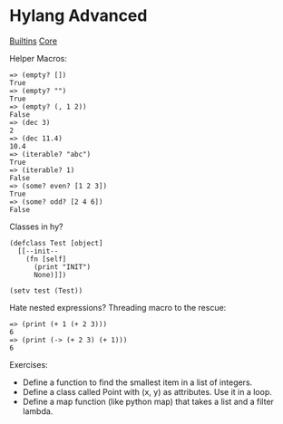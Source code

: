 Hylang Advanced
===============

[Builtins](http://docs.hylang.org/en/latest/language/api.html#builtins)
[Core](http://docs.hylang.org/en/latest/language/core.html)

Helper Macros:

```hy
=> (empty? [])
True
=> (empty? "")
True
=> (empty? (, 1 2))
False
=> (dec 3)
2
=> (dec 11.4)
10.4
=> (iterable? "abc")
True
=> (iterable? 1)
False
=> (some? even? [1 2 3])
True
=> (some? odd? [2 4 6])
False
```

Classes in hy?

```hy
(defclass Test [object]
  [[--init--
    (fn [self]
      (print "INIT")
      None)]])

(setv test (Test))
```

Hate nested expressions? Threading macro to the rescue:

```hy
=> (print (+ 1 (+ 2 3)))
6
=> (print (-> (+ 2 3) (+ 1)))
6
```

Exercises:

* Define a function to find the smallest item in a list of integers.
* Define a class called Point with (x, y) as attributes. Use it in a loop.
* Define a map function (like python map) that takes a list and a filter lambda.
